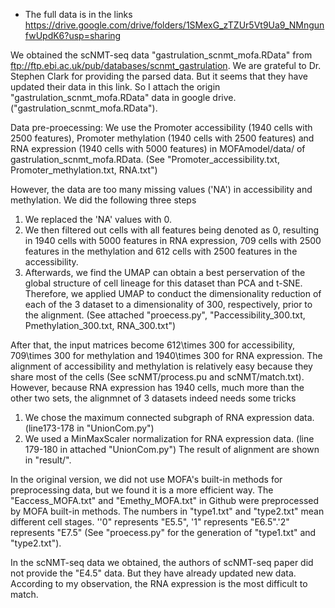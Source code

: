 + The full data is in the links https://drive.google.com/drive/folders/1SMexG_zTZUr5Vt9Ua9_NMngunfwUpdK6?usp=sharing

We obtained the scNMT-seq data "gastrulation_scnmt_mofa.RData" from ftp://ftp.ebi.ac.uk/pub/databases/scnmt_gastrulation. We are grateful to Dr. Stephen Clark for providing the parsed data. But it seems that they have updated their data in this link. So I attach the origin  "gastrulation_scnmt_mofa.RData"  data in google drive. ("gastrulation_scnmt_mofa.RData"). 

Data pre-proecessing: We use the Promoter accessibility (1940 cells with 2500 features), Promoter methylation (1940 cells with 2500 features) and RNA expression (1940 cells with 5000 features) in MOFAmodel/data/ of gastrulation_scnmt_mofa.RData. (See "Promoter_accessibility.txt, Promoter_methylation.txt, RNA.txt")

However, the data are too many missing values  ('NA')  in accessibility and methylation.  We did the following three steps 
1) We replaced the 'NA' values with 0.   
2) We then filtered out cells with all features being denoted as 0, resulting in 1940 cells with 5000 features in RNA expression, 709 cells with 2500 features in the methylation and 612 cells with 2500 features in the accessibility. 
3) Afterwards, we find the UMAP can obtain a best perservation of the global structure of cell lineage for this dataset than PCA and t-SNE. Therefore, we applied UMAP to conduct the dimensionality reduction of each of the 3 dataset to a dimensionality of 300, respectively, prior to the alignment. 
(See attached  "proecess.py",  "Paccessibility_300.txt, Pmethylation_300.txt, RNA_300.txt")

After that, the input matrices become 612\times 300 for accessibility, 709\times 300 for methylation and 1940\times 300 for RNA expression. The alignment of accessibility and methylation is relatively easy because they share most of the cells (See scNMT/process.pu and scNMT/match.txt). However, because RNA expression has 1940 cells, much more than the other two sets,  the alignmnet of 3 datasets indeed needs some tricks
1) We chose the maximum connected subgraph of RNA expression data. (line173-178 in "UnionCom.py")
2) We used a MinMaxScaler normalization for RNA expression data. (line 179-180 in attached "UnionCom.py")
The result of alignment are shown in "result/". 

In the original version, we did not use MOFA's built-in methods for preprocessing data, but we found it is a more efficient way. The "Eaccess_MOFA.txt" and "Emethy_MOFA.txt" in Github were preprocessed by MOFA built-in methods.  The numbers in "type1.txt" and "type2.txt" mean different cell stages. ''0" represents "E5.5", '1" represents "E6.5".'2" represents "E7.5" (See "proecess.py" for the generation of "type1.txt" and "type2.txt").

In the scNMT-seq data we obtained, the authors of scNMT-seq paper did not provide the "E4.5" data. But they have already updated new data. According to my observation, the RNA expression is the most difficult to match.
